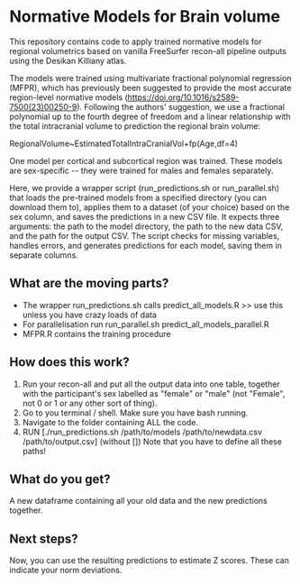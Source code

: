 # Normative Models for Brain volume

This repository contains code to apply trained normative models for regional volumetrics based on vanilla FreeSurfer recon-all pipeline outputs using the Desikan Killiany atlas.

The models were trained using multivariate fractional polynomial regression (MFPR), which has previously been suggested to provide the most accurate region-level normative models (https://doi.org/10.1016/s2589-7500(23)00250-9). Following the authors' suggestion, we use a fractional polynomial up to the fourth degree of freedom and a linear relationship with the total intracranial volume to prediction the regional brain volume:

RegionalVolume~EstimatedTotalIntraCranialVol+fp(Age,df=4)

One model per cortical and subcortical region was trained. These models are sex-specific -- they were trained for males and females separately.

Here, we provide a wrapper script (run_predictions.sh or run_parallel.sh) that loads the pre-trained models from a specified directory (you can download them to), applies them to a dataset (of your choice) based on the sex column, and saves the predictions in a new CSV file. It expects three arguments: the path to the model directory, the path to the new data CSV, and the path for the output CSV. The script checks for missing variables, handles errors, and generates predictions for each model, saving them in separate columns.

## What are the moving parts?
- The wrapper run_predictions.sh calls predict_all_models.R >> use this unless you have crazy loads of data
- For parallelisation run run_parallel.sh predict_all_models_parallel.R
- MFPR.R contains the training procedure

## How does this work?
1. Run your recon-all and put all the output data into one table, together with the participant's sex labelled as "female" or "male" (not "Female", not 0 or 1 or any other sort of thing).
2. Go to you terminal / shell. Make sure you have bash running.
3. Navigate to the folder containing ALL the code.
4. RUN [./run_predictions.sh /path/to/models /path/to/newdata.csv /path/to/output.csv] (without [])
Note that you have to define all these paths!

## What do you get?
A new dataframe containing all your old data and the new predictions together.

## Next steps?
Now, you can use the resulting predictions to estimate Z scores. These can indicate your norm deviations.

